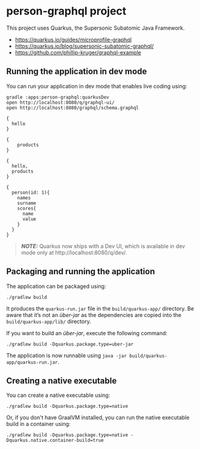 # person-graphql project

This project uses Quarkus, the Supersonic Subatomic Java Framework.

* https://quarkus.io/guides/microprofile-graphql
* https://quarkus.io/blog/supersonic-subatomic-graphql/
* https://github.com/phillip-kruger/graphql-example


## Running the application in dev mode

You can run your application in dev mode that enables live coding using:
```shell script
gradle :apps:person-graphql:quarkusDev
open http://localhost:8080/q/graphql-ui/
open http://localhost:8080/graphql/schema.graphql
```

```
{
  hello
}

{
    products
}

{
  hello,
  products
}

{
  person(id: 1){
    names
    surname
    scores{
      name
      value
    }
  }
}
```

> **_NOTE:_**  Quarkus now ships with a Dev UI, which is available in dev mode only at http://localhost:8080/q/dev/.

## Packaging and running the application

The application can be packaged using:
```shell script
./gradlew build
```
It produces the `quarkus-run.jar` file in the `build/quarkus-app/` directory.
Be aware that it’s not an _über-jar_ as the dependencies are copied into the `build/quarkus-app/lib/` directory.

If you want to build an _über-jar_, execute the following command:
```shell script
./gradlew build -Dquarkus.package.type=uber-jar
```

The application is now runnable using `java -jar build/quarkus-app/quarkus-run.jar`.

## Creating a native executable

You can create a native executable using: 
```shell script
./gradlew build -Dquarkus.package.type=native
```

Or, if you don't have GraalVM installed, you can run the native executable build in a container using: 
```shell script
./gradlew build -Dquarkus.package.type=native -Dquarkus.native.container-build=true
```


